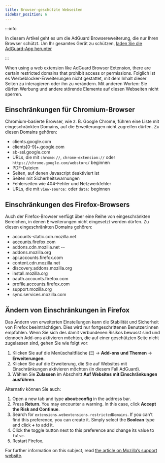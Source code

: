 ```yaml
---
title: Browser-geschützte Webseiten
sidebar_position: 6
---
```


:::info

In diesem Artikel geht es um die AdGuard Browsereweiterung, die nur Ihren Browser schützt. Um Ihr gesamtes Gerät zu schützen, [laden Sie die AdGuard-App herunter](https://adguard.com/download.html?auto=true)

:::

When using a web extension like AdGuard Browser Extension, there are certain restricted domains that prohibit access or permissions. Folglich ist es Werbeblocker-Erweiterungen nicht gestattet, mit dem Inhalt dieser Seiten zu interagieren oder ihn zu verändern. Mit anderen Worten: Sie dürfen Werbung und andere störende Elemente auf diesen Webseiten nicht sperren.

## Einschränkungen für Chromium-Browser

Chromium-basierte Browser, wie z. B. Google Chrome, führen eine Liste mit eingeschränkten Domains, auf die Erweiterungen nicht zugreifen dürfen. Zu diesen Domains gehören:

- clients.google.com
- clients[0-9]+.google.com
- sb-ssl.google.com
- URLs, die mit `chrome://`, `chrome-extension://` oder `https://chrome.google.com/webstore/` beginnen
- PDF-Dateien
- Seiten, auf denen Javascript deaktiviert ist
- Seiten mit Sicherheitswarnungen
- Fehlerseiten wie 404-Fehler und Netzwerkfehler
- URLs, die mit `view-source:` oder `data:` beginnen

## Einschränkungen des Firefox-Browsers

Auch der Firefox-Browser verfügt über eine Reihe von eingeschränkten Bereichen, in denen Erweiterungen nicht eingesetzt werden dürfen. Zu diesen eingeschränkten Domains gehören:

- accounts-static.cdn.mozilla.net
- accounts.firefox.com
- addons.cdn.mozilla.net --
- addons.mozilla.org
- api.accounts.firefox.com
- content.cdn.mozilla.net
- discovery.addons.mozilla.org
- install.mozilla.org
- oauth.accounts.firefox.com
- profile.accounts.firefox.com
- support.mozilla.org
- sync.services.mozilla.com

## Ändern von Einschränkungen in Firefox

Das Ändern von erweiterten Einstellungen kann die Stabilität und Sicherheit von Firefox beeinträchtigen. Dies wird nur fortgeschrittenen Benutzer:innen empfohlen. Wenn Sie sich des damit verbundenen Risikos bewusst sind und dennoch Add-ons aktivieren möchten, die auf einer geschützten Seite nicht zugelassen sind, gehen Sie wie folgt vor:

1. Klicken Sie auf die Menüschaltfläche (Ⲷ) → **Add-ons und Themen** → **Erweiterungen**.
2. Klicken Sie auf die Erweiterung, die Sie auf Websites mit Einschränkungen aktivieren möchten (in diesem Fall AdGuard).
3. Wählen Sie **Zulassen** im Abschnitt **Auf Websites mit Einschränkungen ausführen**.

Alternativ können Sie auch:

1. Open a new tab and type **about:config** in the address bar.
2. Press **Return**. You may encounter a warning. In this case, click **Accept the Risk and Continue**.
3. Search for `extensions.webextensions.restrictedDomains`. If you can’t find this preference, you can create it. Simply select the **Boolean** type and click **+** to add it.
4. Click the toggle button next to this preference and change its value to `false`.
5. Restart Firefox.

For further information on this subject, read [the article on Mozilla’s support website](https://mzl.la/3POXoWi).
